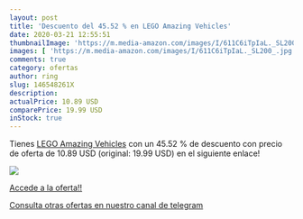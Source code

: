 ```yaml
---
layout: post
title: 'Descuento del 45.52 % en LEGO Amazing Vehicles'
date: 2020-03-21 12:55:51
thumbnailImage: 'https://m.media-amazon.com/images/I/611C6iTpIaL._SL200_.jpg'
images: [ 'https://m.media-amazon.com/images/I/611C6iTpIaL._SL200_.jpg' ]
comments: true
category: ofertas
author: ring
slug: 146548261X
description:
actualPrice: 10.89 USD
comparePrice: 19.99 USD
inStock: true
---
```


Tienes [LEGO Amazing Vehicles](https://www.amazon.com/dp/146548261X/?tag=redken08-20) con un 45.52 % de descuento con precio de oferta de 10.89 USD (original: 19.99 USD) en el siguiente enlace!

[![](https://m.media-amazon.com/images/I/611C6iTpIaL._SL200_.jpg)](https://www.amazon.com/dp/146548261X/?tag=redken08-20)

[Accede a la oferta!!](https://www.amazon.com/dp/146548261X/?tag=redken08-20)

[Consulta otras ofertas en nuestro canal de telegram](https://t.me/s/ofertas25)
